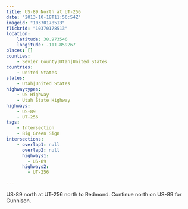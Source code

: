 ```yaml
---
title: US-89 North at UT-256
date: "2013-10-18T11:56:54Z"
imageid: "10370178513"
flickrid: "10370178513"
location:
    latitude: 38.973546
    longitude: -111.859267
places: []
counties:
    - Sevier County|Utah|United States
countries:
    - United States
states:
    - Utah|United States
highwaytypes:
    - US Highway
    - Utah State Highway
highways:
    - US-89
    - UT-256
tags:
    - Intersection
    - Big Green Sign
intersections:
    - overlap1: null
      overlap2: null
      highways1:
        - US-89
      highways2:
        - UT-256

---
```

US-89 north at UT-256 north to Redmond.  Continue north on US-89 for Gunnison.